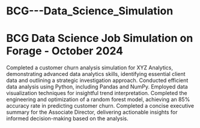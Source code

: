 # BCG---Data_Science_Simulation
# BCG Data Science Job Simulation on Forage - October 2024

Completed a customer churn analysis simulation for XYZ Analytics, demonstrating advanced data analytics skills, identifying essential client data and outlining a strategic investigation approach.
Conducted efficient data analysis using Python, including Pandas and NumPy. Employed data visualization techniques for insightful trend interpretation.
Completed the engineering and optimization of a random forest model, achieving an 85% accuracy rate in predicting customer churn.
Completed a concise executive summary for the Associate Director, delivering actionable insights for informed decision-making based on the analysis.
